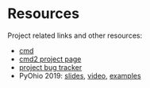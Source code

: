 # Resources

Project related links and other resources:

- [cmd](https://docs.python.org/3/library/cmd.html)
- [cmd2 project page](https://github.com/python-cmd2/cmd2)
- [project bug tracker](https://github.com/python-cmd2/cmd2/issues)
- PyOhio 2019:
  [slides](https://github.com/python-cmd2/talks/blob/master/PyOhio_2019/cmd2-PyOhio_2019.pdf),
  [video](https://www.youtube.com/watch?v=pebeWrTqIIw),
  [examples](https://github.com/python-cmd2/talks/tree/master/PyOhio_2019/examples)
